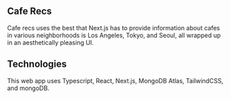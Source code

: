 ## Cafe Recs

Cafe recs uses the best that Next.js has to provide information about cafes in various neighborhoods is Los Angeles, Tokyo, and Seoul, all wrapped up in an aesthetically pleasing UI.

## Technologies

This web app uses Typescript, React, Next.js, MongoDB Atlas, TailwindCSS, and mongoDB.
